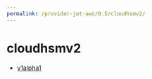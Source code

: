 ```yaml
---
permalink: /provider-jet-aws/0.5/cloudhsmv2/
---
```


# cloudhsmv2



* [v1alpha1](v1alpha1/index.md)